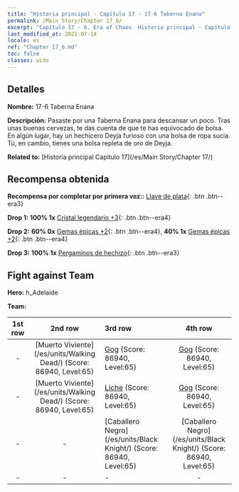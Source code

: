 ```yaml
---
title: "Historia principal - Capítulo 17 - 17-6 Taberna Enana"
permalink: /Main Story/Chapter 17_6/
excerpt: "Capítulo 17 - 6. Era of Chaos  Historia principal - Capítulo 17_6. 17-6 Taberna Enana"
last_modified_at: 2021-07-14
locale: es
ref: "Chapter 17_6.md"
toc: false
classes: wide
---
```


## Detalles

 **Nombre:** 17-6 Taberna Enana

 **Descripción:** Pasaste por una Taberna Enana para descansar un poco. Tras unas buenas cervezas, te das cuenta de que te has equivocado de bolsa. En algún lugar, hay un hechicero Deyja furioso con una bolsa de ropa sucia. Tú, en cambio, tienes una bolsa repleta de oro de Deyja.

 **Related to:** [Historia principal Capítulo 17](/es/Main Story/Chapter 17/)

## Recompensa obtenida

 **Recompensa por completar por primera vez::** [Llave de plata](/ItemsES/con_693/){: .btn .btn--era3}

 **Drop 1:** **100% 1x** [Cristal legendario +3](/ItemsES/mat_59/){: .btn .btn--era4}

 **Drop 2:** **60% 0x** [Gemas épicas +2](/ItemsES/mat_51/){: .btn .btn--era4}, **40% 1x** [Gemas épicas +2](/ItemsES/mat_51/){: .btn .btn--era4}

 **Drop 3:** **100% 1x** [Pergaminos de hechizo](/ItemsES/con_694/){: .btn .btn--era3}


## Fight against Team
 **Hero:** h_Adelaide

 **Team:**


  | 1st row | 2nd row | 3rd row | 4th row |
  |:----:|:----:|:----|:----:|
  | - | [Muerto Viviente](/es/units/Walking Dead/) (Score: 86940, Level:65)  | [Gog](/es/units/Gog/) (Score: 86940, Level:65)  | [Gog](/es/units/Gog/) (Score: 86940, Level:65)  |
  | - | [Muerto Viviente](/es/units/Walking Dead/) (Score: 86940, Level:65)  | [Liche](/es/units/Lich/) (Score: 86940, Level:65)  | [Gog](/es/units/Gog/) (Score: 86940, Level:65)  |
  | - | - | [Caballero Negro](/es/units/Black Knight/) (Score: 86940, Level:65)  | [Caballero Negro](/es/units/Black Knight/) (Score: 86940, Level:65)  |
  | - | - | - | - |


